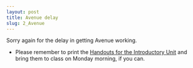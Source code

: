 ```yaml
---
layout: post
title: Avenue delay
slug: 2_Avenue
---
```


Sorry again for the delay in getting Avenue working.

* Please remember to print the [Handouts for the Introductory Unit](/materials/intro.handouts.pdf) and bring them to class on Monday morning, if you can.
